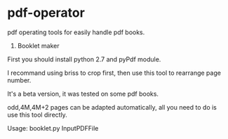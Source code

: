 pdf-operator
============
pdf operating tools for easily handle pdf books.

1. Booklet maker

First you should install python 2.7 and pyPdf module.

I recommand using briss to crop first, then use this tool to rearrange page number.

It's a beta version, it was tested on some pdf books.

odd,4M,4M+2 pages can be adapted automatically, all you need to do is use this tool directly.

Usage: booklet.py InputPDFFile

